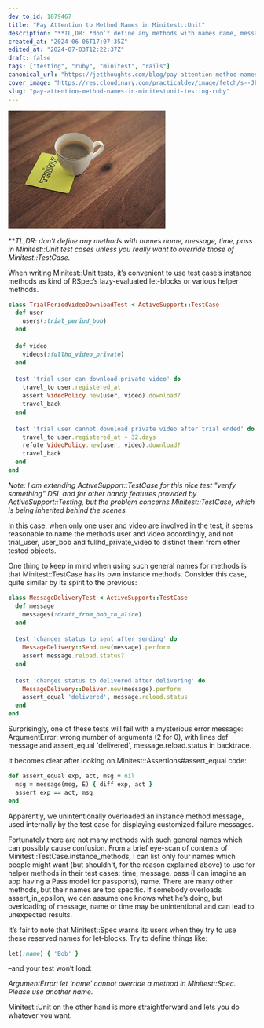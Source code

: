 ```yaml
---
dev_to_id: 1879467
title: "Pay Attention to Method Names in Minitest::Unit"
description: "**TL,DR: *don’t define any methods with names name, message, time, pass in Minitest::Unit test..."
created_at: "2024-06-06T17:07:35Z"
edited_at: "2024-07-03T12:22:37Z"
draft: false
tags: ["testing", "ruby", "minitest", "rails"]
canonical_url: "https://jetthoughts.com/blog/pay-attention-method-names-in-minitestunit-testing-ruby/"
cover_image: "https://res.cloudinary.com/practicaldev/image/fetch/s--JksLagE_--/c_imagga_scale,f_auto,fl_progressive,h_420,q_auto,w_1000/https://raw.githubusercontent.com/jetthoughts/jetthoughts.github.io/master/static/assets/img/blog/pay-attention-method-names-in-minitestunit-testing-ruby/file_0.jpeg"
slug: "pay-attention-method-names-in-minitestunit-testing-ruby"
---
```

![](https://raw.githubusercontent.com/jetthoughts/jetthoughts.github.io/master/static/assets/img/blog/pay-attention-method-names-in-minitestunit-testing-ruby/file_0.jpeg)

***TL,DR: *don’t define any methods with names name, message, time, pass in Minitest::Unit test cases unless you really want to override those of Minitest::TestCase.**

When writing Minitest::Unit tests, it’s convenient to use test case’s instance methods as kind of RSpec’s lazy-evaluated let-blocks or various helper methods.

```ruby
class TrialPeriodVideoDownloadTest < ActiveSupport::TestCase
  def user
    users(:trial_period_bob)
  end

  def video
    videos(:fullhd_video_private)
  end

  test 'trial user can download private video' do 
    travel_to user.registered_at
    assert VideoPolicy.new(user, video).download?
    travel_back
  end

  test 'trial user cannot download private video after trial ended' do 
    travel_to user.registered_at + 32.days
    refute VideoPolicy.new(user, video).download?
    travel_back
  end
end
```

*Note: I am extending ActiveSupport::TestCase for this nice test "verify something" DSL and for other handy features provided by ActiveSupport::Testing, but the problem concerns Minitest::TestCase, which is being inherited behind the scenes.*

In this case, when only one user and video are involved in the test, it seems reasonable to name the methods user and video accordingly, and not trial_user, user_bob and fullhd_private_video to distinct them from other tested objects.

One thing to keep in mind when using such general names for methods is that Minitest::TestCase has its own instance methods. Consider this case, quite similar by its spirit to the previous:

```ruby
class MessageDeliveryTest < ActiveSupport::TestCase 
  def message 
    messages(:draft_from_bob_to_alice)
  end 

  test 'changes status to sent after sending' do 
    MessageDelivery::Send.new(message).perform 
    assert message.reload.status?
  end

  test 'changes status to delivered after delivering' do 
    MessageDelivery::Deliver.new(message).perform 
    assert_equal 'delivered', message.reload.status
  end
end
```

Surprisingly, one of these tests will fail with a mysterious error message: ArgumentError: wrong number of arguments (2 for 0), with lines def message and assert_equal 'delivered', message.reload.status in backtrace.

It becomes clear after looking on Minitest::Assertions#assert_equal code:

```ruby
def assert_equal exp, act, msg = nil
  msg = message(msg, E) { diff exp, act }
  assert exp == act, msg
end
```

Apparently, we unintentionally overloaded an instance method message, used internally by the test case for displaying customized failure messages.

Fortunately there are not many methods with such general names which can possibly cause confusion. From a brief eye-scan of contents of Minitest::TestCase.instance_methods, I can list only four names which people might want (but shouldn't, for the reason explained above) to use for helper methods in their test cases: time, message, pass (I can imagine an app having a Pass model for passports), name. There are many other methods, but their names are too specific. If somebody overloads assert_in_epsilon, we can assume one knows what he’s doing, but overloading of message, name or time may be unintentional and can lead to unexpected results.

It’s fair to note that Minitest::Spec warns its users when they try to use these reserved names for let-blocks. Try to define things like:

```ruby
let(:name) { 'Bob' }
```
–and your test won’t load:

*ArgumentError: let ‘name’ cannot override a method in Minitest::Spec. Please use another name.*

Minitest::Unit on the other hand is more straightforward and lets you do whatever you want.
